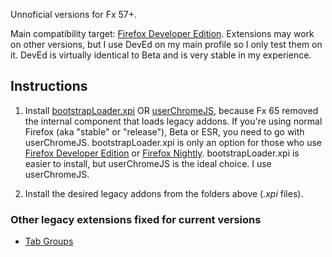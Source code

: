 Unnoficial versions for Fx 57+.

Main compatibility target: [Firefox Developer Edition](https://www.mozilla.org/firefox/developer/). Extensions may work on other versions, but I use DevEd on my main profile so I only test them on it. DevEd is virtually identical to Beta and is very stable in my experience.

## Instructions

1. Install [bootstrapLoader.xpi](https://github.com/xiaoxiaoflood/firefox-scripts/tree/master/extensions/bootstrapLoader) OR [userChromeJS](https://github.com/xiaoxiaoflood/firefox-scripts#instructions), because Fx 65 removed the internal component that loads legacy addons. If you're  using normal Firefox (aka "stable" or "release"), Beta or ESR, you need to go with userChromeJS. bootstrapLoader.xpi is only an option for those who use [Firefox Developer Edition](https://www.mozilla.org/firefox/developer/) or [Firefox Nightly](https://www.mozilla.org/firefox/channel/desktop/#nightly). bootstrapLoader.xpi is easier to install, but userChromeJS is the ideal choice. I use userChromeJS.
   
2. Install the desired legacy addons from the folders above (*.xpi* files).

### Other legacy extensions fixed for current versions

- [Tab Groups](https://github.com/117649/Tab-Groups/releases/latest)